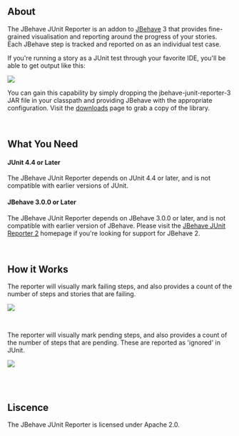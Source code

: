 ## About

The JBehave JUnit Reporter is an addon to [JBehave](http://jbehave.org) 3 that provides fine-grained visualisation and reporting around the progress of your stories. Each JBehave step is tracked and reported on as an individual test case. 

If you're running a story as a JUnit test through your favorite IDE, you'll be able to get output like this:

<img src="http://www.moralesce.com/wp-content/uploads/2012/06/jbehave-scenario-reporter.png"></img>

You can gain this capability by simply dropping the jbehave-junit-reporter-3 JAR file in your classpath and providing JBehave with the appropriate configuration. Visit the [downloads](https://github.com/BrandonJohnGrenier/jbehave-junit-reporter-3/downloads) page to grab a copy of the library.

<br/>

## What You Need

#### JUnit 4.4 or Later
The JBehave JUnit Reporter depends on JUnit 4.4 or later, and is not compatible with earlier versions of JUnit.

#### JBehave 3.0.0 or Later
The JBehave JUnit Reporter depends on JBehave 3.0.0 or later, and is not compatible with earlier version of JBehave. Please visit the [JBehave JUnit Reporter 2](https://github.com/BrandonJohnGrenier/jbehave-junit-reporter-2) homepage if you're looking for support for JBehave 2.

<br/>

## How it Works

The reporter will visually mark failing steps, and also provides a count of the number of steps and stories that are failing.

<img src="http://www.moralesce.com/wp-content/uploads/2012/06/jbehave-failing-steps.png"></img>

<br/>

The reporter will visually mark pending steps, and also provides a count of the number of steps that are pending. These are reported as 'ignored' in JUnit.

<img src="http://www.moralesce.com/wp-content/uploads/2012/06/jbehave-pending-steps.png"></img>

<br/>


<br/>

## Liscence

The JBehave JUnit Reporter is licensed under Apache 2.0.

<br/>